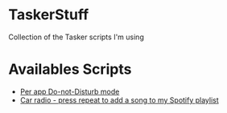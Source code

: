 # TaskerStuff
Collection of the Tasker scripts I'm using



# Availables Scripts

- [Per app Do-not-Disturb mode](./01_Per_app_DoNotDisturb_README.md)
- [Car radio - press repeat to add a song to my Spotify playlist](./02_Car_Radio_add_song_to_Spotify_playlist_README.md)

